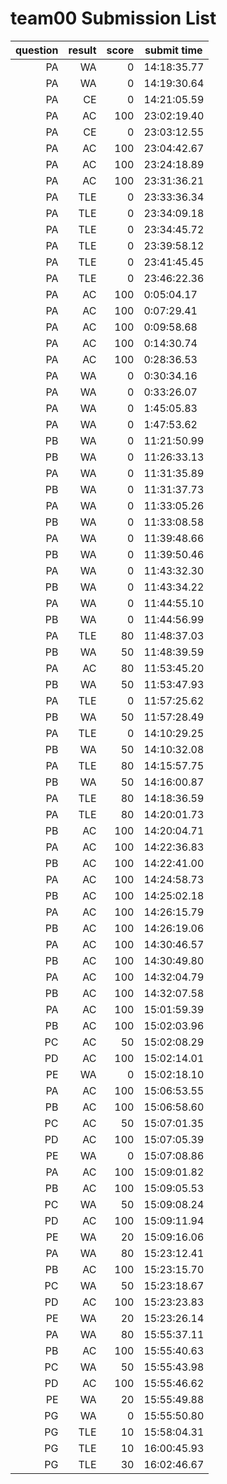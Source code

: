 # team00 Submission List
question | result | score | submit time
----:|----:|-----:|-----
PA | WA | 0 | 14:18:35.77 
PA | WA | 0 | 14:19:30.64 
PA | CE | 0 | 14:21:05.59 
PA | AC | 100 | 23:02:19.40 
PA | CE | 0 | 23:03:12.55 
PA | AC | 100 | 23:04:42.67 
PA | AC | 100 | 23:24:18.89 
PA | AC | 100 | 23:31:36.21 
PA | TLE | 0 | 23:33:36.34 
PA | TLE | 0 | 23:34:09.18 
PA | TLE | 0 | 23:34:45.72 
PA | TLE | 0 | 23:39:58.12 
PA | TLE | 0 | 23:41:45.45 
PA | TLE | 0 | 23:46:22.36 
PA | AC | 100 |  0:05:04.17 
PA | AC | 100 |  0:07:29.41 
PA | AC | 100 |  0:09:58.68 
PA | AC | 100 |  0:14:30.74 
PA | AC | 100 |  0:28:36.53 
PA | WA | 0 |  0:30:34.16 
PA | WA | 0 |  0:33:26.07 
PA | WA | 0 |  1:45:05.83 
PA | WA | 0 |  1:47:53.62 
PB | WA | 0 | 11:21:50.99 
PB | WA | 0 | 11:26:33.13 
PA | WA | 0 | 11:31:35.89 
PB | WA | 0 | 11:31:37.73 
PA | WA | 0 | 11:33:05.26 
PB | WA | 0 | 11:33:08.58 
PA | WA | 0 | 11:39:48.66 
PB | WA | 0 | 11:39:50.46 
PA | WA | 0 | 11:43:32.30 
PB | WA | 0 | 11:43:34.22 
PA | WA | 0 | 11:44:55.10 
PB | WA | 0 | 11:44:56.99 
PA | TLE | 80 | 11:48:37.03 
PB | WA | 50 | 11:48:39.59 
PA | AC | 80 | 11:53:45.20 
PB | WA | 50 | 11:53:47.93 
PA | TLE | 0 | 11:57:25.62 
PB | WA | 50 | 11:57:28.49 
PA | TLE | 0 | 14:10:29.25 
PB | WA | 50 | 14:10:32.08 
PA | TLE | 80 | 14:15:57.75 
PB | WA | 50 | 14:16:00.87 
PA | TLE | 80 | 14:18:36.59 
PA | TLE | 80 | 14:20:01.73 
PB | AC | 100 | 14:20:04.71 
PA | AC | 100 | 14:22:36.83 
PB | AC | 100 | 14:22:41.00 
PA | AC | 100 | 14:24:58.73 
PB | AC | 100 | 14:25:02.18 
PA | AC | 100 | 14:26:15.79 
PB | AC | 100 | 14:26:19.06 
PA | AC | 100 | 14:30:46.57 
PB | AC | 100 | 14:30:49.80 
PA | AC | 100 | 14:32:04.79 
PB | AC | 100 | 14:32:07.58 
PA | AC | 100 | 15:01:59.39 
PB | AC | 100 | 15:02:03.96 
PC | AC | 50 | 15:02:08.29 
PD | AC | 100 | 15:02:14.01 
PE | WA | 0 | 15:02:18.10 
PA | AC | 100 | 15:06:53.55 
PB | AC | 100 | 15:06:58.60 
PC | AC | 50 | 15:07:01.35 
PD | AC | 100 | 15:07:05.39 
PE | WA | 0 | 15:07:08.86 
PA | AC | 100 | 15:09:01.82 
PB | AC | 100 | 15:09:05.53 
PC | WA | 50 | 15:09:08.24 
PD | AC | 100 | 15:09:11.94 
PE | WA | 20 | 15:09:16.06 
PA | WA | 80 | 15:23:12.41 
PB | AC | 100 | 15:23:15.70 
PC | WA | 50 | 15:23:18.67 
PD | AC | 100 | 15:23:23.83 
PE | WA | 20 | 15:23:26.14 
PA | WA | 80 | 15:55:37.11 
PB | AC | 100 | 15:55:40.63 
PC | WA | 50 | 15:55:43.98 
PD | AC | 100 | 15:55:46.62 
PE | WA | 20 | 15:55:49.88 
PG | WA | 0 | 15:55:50.80 
PG | TLE | 10 | 15:58:04.31 
PG | TLE | 10 | 16:00:45.93 
PG | TLE | 30 | 16:02:46.67 

